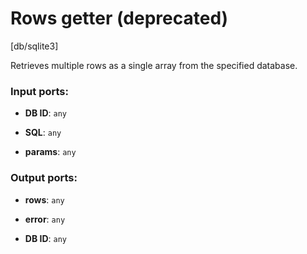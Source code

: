 # Rows getter (deprecated)

[db/sqlite3]

Retrieves multiple rows as a single array from the specified database.

### Input ports:

* __DB ID__: `any`


* __SQL__: `any`


* __params__: `any`

### Output ports:

* __rows__: `any`


* __error__: `any`


* __DB ID__: `any`

